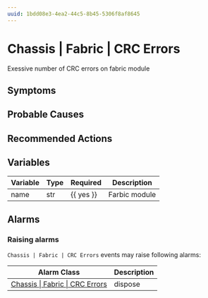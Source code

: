 ```yaml
---
uuid: 1bdd08e3-4ea2-44c5-8b45-5306f8af8645
---
```

# Chassis | Fabric | CRC Errors

Exessive number of CRC errors on fabric module

## Symptoms

## Probable Causes

## Recommended Actions

## Variables

Variable | Type | Required | Description
--- | --- | --- | ---
name | str | {{ yes }} | Farbic module

## Alarms

### Raising alarms

`Chassis | Fabric | CRC Errors` events may raise following alarms:

Alarm Class | Description
--- | ---
[Chassis \| Fabric \| CRC Errors](../../../alarm-classes/chassis/fabric/crc-errors.md) | dispose
